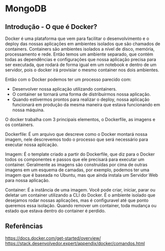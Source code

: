 # MongoDB

## Introdução - O que é Docker?

Docker é uma plataforma que vem para facilitar o desenvolvimento e o deploy das nossas aplicações em ambientes isolados que são chamados de containers. Containers são ambientes isolados a nível de disco, memória, processamento e rede. Então temos um ambiente separado, que contém todas as dependências e configurações que nossa aplicação precisa para ser executada, que rodará de forma igual em um notebook e dentro de um servidor, pois o docker irá provisiar o mesmo container nos dois ambientes.

Então com o Docker podemos ter um processo parecido com:

- Desenvolver nossa aplicação utilizando containers.
- O container se tornará uma forma de distribuirmos nossa aplicação.
- Quando estivermos prontos para realizar o deploy, nossa aplicação funcionará em produção da mesma maneira que estava funcionando em nossa máquina.

O docker trabalha com 3 principais elementos, o Dockerfile, as imagens e os containers.

Dockerfile: É um arquivo que descreve como o Docker montará nossa imagem, nele descrevemos todo o processo que será necessário para executar nossa aplicação.

Imagem: É o template criado a partir do Dockerfile, que diz para o Docker todos os componentes e passos que ele precisará para executar um container. Geralmente as imagens são construídas por cima de outras imagens em um esquema de camadas, por exemplo, podemos ter uma imagem que é baseada no Ubuntu, mas que ainda instala um Servidor Web para nossa aplicação.

Container: É a instância de uma imagem. Você pode criar, iniciar, parar ou deletar um container utilizando a CLI do Docker. É o ambiente isolado que desejamos rodar nossas aplicações, mas é configuravel até que ponto queremos essa isolação. Quando remover um container, toda mudança ou estado que estava dentro do container é perdido.

## Referências

https://docs.docker.com/get-started/overview/
https://stack.desenvolvedor.expert/appendix/docker/comandos.html

